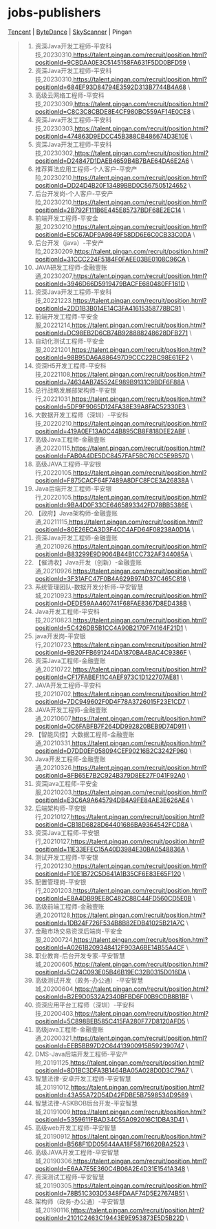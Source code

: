 # jobs-publishers 
[Tencent](Tencent.md) | [ByteDance](ByteDance.md) | [SkyScanner](SkyScanner.md) | Pingan
>1. 资深Java开发工程师-平安科技,20230310,https://talent.pingan.com/recruit/position.html?positionId=9CBDAA0E3C5145158FA631F5DD0BFD59 \ 
>2. 资深Java开发工程师-平安科技,20230310,https://talent.pingan.com/recruit/position.html?positionId=684EF93D84794E3592D313B7744B4A68 \ 
>3. 高级云网络工程师-平安科技,20230309,https://talent.pingan.com/recruit/position.html?positionId=C8C3C8CBDE8E4CF980BC559AF14E0CE8 \ 
>4. 资深Java开发工程师-平安科技,20230303,https://talent.pingan.com/recruit/position.html?positionId=474863D9EDCC45B388CB486674D3E10E \ 
>5. 资深Java开发工程师-平安科技,20230302,https://talent.pingan.com/recruit/position.html?positionId=D24847D1DAEB4659B4B7BAE64DA6E2A6 \ 
>6. 推荐算法应用工程师-个人客户-平安产险,20230210,https://talent.pingan.com/recruit/position.html?positionId=DD24D4B20F13489BBD0C567505124652 \ 
>7. 后台开发岗-个人客户-平安产险,20230210,https://talent.pingan.com/recruit/position.html?positionId=2B792F111B6E445E85737BDF68E2EC14 \ 
>8. 前端开发工程师-平安金服,20230210,https://talent.pingan.com/recruit/position.html?positionId=E5C67ADF9A9849F58DD6E6C0CB33C0DA \ 
>9. 后台开发（java）-平安产险,20230209,https://talent.pingan.com/recruit/position.html?positionId=31CCC224F5184F0FAEE03BE0108C96CA \ 
>10. JAVA研发工程师-金融壹账通,20230207,https://talent.pingan.com/recruit/position.html?positionId=3946D66D5919479BACFE680480FF161D \ 
>11. 资深Java开发工程师-平安科技,20221223,https://talent.pingan.com/recruit/position.html?positionId=2DD1B3B014E14C3FA41615358778BC91 \ 
>12. 前端开发工程师-平安金服,20221214,https://talent.pingan.com/recruit/position.html?positionId=DC98EB2D6CB74B928888248628DFB271 \ 
>13. 自动化测试工程师-平安金服,20221201,https://talent.pingan.com/recruit/position.html?positionId=98B95DA6A886497D9CCC22BC98E61EF2 \ 
>14. 资深H5开发工程师-平安科技,20221108,https://talent.pingan.com/recruit/position.html?positionId=74634AB745524E989B9131C9BDF6F88A \ 
>15. 总行战略发展部架构师-平安银行,20221031,https://talent.pingan.com/recruit/position.html?positionId=5DF9F9065D124FA38E39A8FAC52330E3 \ 
>16. 大数据开发工程师（深圳）-平安科技,20220210,https://talent.pingan.com/recruit/position.html?positionId=419A0EF13A0C44B895CB8F818DEE2ABF \ 
>17. 高级Java工程师-金融壹账通,20220115,https://talent.pingan.com/recruit/position.html?positionId=FAB0A4DE5DC8457FAF5BC76CC5E9B57D \ 
>18. 高级JAVA工程师-平安银行,20220105,https://talent.pingan.com/recruit/position.html?positionId=F875CACF64F7489A8DFC8FCE3A26838A \ 
>19. Java后端开发工程师-平安银行,20220105,https://talent.pingan.com/recruit/position.html?positionId=9BA4D0F33CE6465893342FD78BB5386E \ 
>20. 【政府】Java架构师-金融壹账通,20211115,https://talent.pingan.com/recruit/position.html?positionId=80E26ECA3D3F4CC4AFD64F08238A0D1A \ 
>21. 资深Java开发工程师-金融壹账通,20210926,https://talent.pingan.com/recruit/position.html?positionId=B83299E9D9064B44B1CC732AF344085A \ 
>22. 【催清收】Java开发（创新）-金融壹账通,20210926,https://talent.pingan.com/recruit/position.html?positionId=3F31AFC47F0B4A629B974D37C465C818 \ 
>23. 系统管理团队-数据开发分析师-平安智慧城,20210923,https://talent.pingan.com/recruit/position.html?positionId=DEDE59AA460741F68FAE8367D8ED438B \ 
>24. Java开发工程师-平安科技,20210823,https://talent.pingan.com/recruit/position.html?positionId=5C426DB5B1CC4A90B2170F74164F21D1 \ 
>25. java开发岗-平安银行,20210723,https://talent.pingan.com/recruit/position.html?positionId=9B20FFB691244DA1870BA4BAC4C9386F \ 
>26. 资深Java工程师-金融壹账通,20210722,https://talent.pingan.com/recruit/position.html?positionId=CF17FABEF11C4AEF973C1D122707AE81 \ 
>27. JAVA开发工程师-平安科技,20210702,https://talent.pingan.com/recruit/position.html?positionId=7DC949602F0D4F78A3726015F23E1CD7 \ 
>28. JAVA开发工程师-金融壹账通,20210607,https://talent.pingan.com/recruit/position.html?positionId=0C6FABFB7F264DD992820BEB9D74D911 \ 
>29. 【智能风控】大数据工程师-金融壹账通,20210331,https://talent.pingan.com/recruit/position.html?positionId=D7DD0EF058094CEF90216B2C3242F960 \ 
>30. Java开发工程师-金融壹账通,20210326,https://talent.pingan.com/recruit/position.html?positionId=8FB65E7B2C924B379D8EE27F041F92A0 \ 
>31. 资深java工程师-平安金服,20210203,https://talent.pingan.com/recruit/position.html?positionId=E3C6A9A645794DB4A9FE84AE3E626AE4 \ 
>32. 后端架构师-平安银行,20210127,https://talent.pingan.com/recruit/position.html?positionId=CB18D6828D64401686BA9364542FCD8A \ 
>33. 资深Java工程师-平安银行,20210127,https://talent.pingan.com/recruit/position.html?positionId=11E33EFEC15A40D3984E30BA0548836A \ 
>34. 测试开发工程师-平安银行,20201230,https://talent.pingan.com/recruit/position.html?positionId=F10E1B72C5D641A1B35CF6E83E65F120 \ 
>35. 配置管理岗-平安银行,20201203,https://talent.pingan.com/recruit/position.html?positionId=E8A4DB99EE8C482C88C44FD560CD5E0B \ 
>36. 高级前端工程师-金融壹账通,20201128,https://talent.pingan.com/recruit/position.html?positionId=1DB24F726F534B8B82EDB41025B21A7C \ 
>37. 金融市场交易资深后端岗-平安金服,20200724,https://talent.pingan.com/recruit/position.html?positionId=A0261B209348412F903A6BE14B55A4CF \ 
>38. 职业教育-后台开发专家-平安智慧城,20200605,https://talent.pingan.com/recruit/position.html?positionId=5C24C093E05B46B19EC32B0315D016DA \ 
>39. 高级测试开发（政务-办公通）-平安智慧城,20200604,https://talent.pingan.com/recruit/position.html?positionId=B2E9D0532A2340BFBD6F00B9CDB8B1BF \ 
>40. 资深应用平台工程师（深圳）-平安科技,20200403,https://talent.pingan.com/recruit/position.html?positionId=5C898BEB585C415FA280F77D8120AFD5 \ 
>41. 高级java工程师-金融壹账通,20200321,https://talent.pingan.com/recruit/position.html?positionId=EEB5BB97D2C64413900915B592390747 \ 
>42. DMS-Java后端开发工程师-平安产险,20191125,https://talent.pingan.com/recruit/position.html?positionId=8D1BC3DFA3B1464BA05A028D0D3C79A7 \ 
>43. 智慧法律-安卓开发工程师-平安智慧城,20191012,https://talent.pingan.com/recruit/position.html?positionId=43A55A72D54D42FDBE5B7598534D9589 \ 
>44. 智慧法律-ASKBOB后台开发-平安智慧城,20191009,https://talent.pingan.com/recruit/position.html?positionId=5359611FBAD34C55A092016C1DBA3D41 \ 
>45. 高级web开发工程师-平安智慧城,20190912,https://talent.pingan.com/recruit/position.html?positionId=B568F1DD05644AA18F58716620BA2523 \ 
>46. 高级JAVA开发工程师-平安智慧城,20190306,https://talent.pingan.com/recruit/position.html?positionId=E6AA7E5E360C4B06A2E4D31E1541A348 \ 
>47. 资深测试工程师-平安智慧城,20190305,https://talent.pingan.com/recruit/position.html?positionId=78B51C303D5348FDAAF74D5E27674B51 \ 
>48. 架构师（政务-办公通）-平安智慧城,20190116,https://talent.pingan.com/recruit/position.html?positionId=2101C2463C19443E9E953873E5D5B22D \ 
